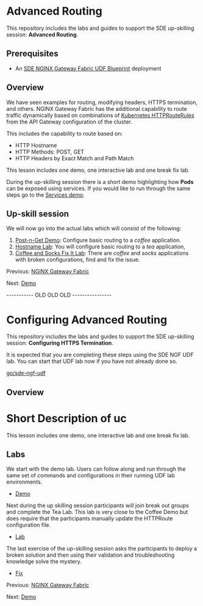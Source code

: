 # Advanced Routing

This repository includes the labs and guides to support the SDE up-skilling session: **Advanced Routing**.


## Prerequisites

* An [SDE NGINX Gateway Fabric UDF Blueprint](https://udf.f5.com/b/d2617e7e-018f-4c9a-a15f-09ca55ae8a37) deployment

## Overview

We have seen examples for routing, modifying headers, HTTPS termination, and others. NGINX Gateway Fabric has the additional capability to route traffic dynamically based on combinations of [Kubernetes HTTPRouteRules](https://gateway-api.sigs.k8s.io/reference/spec/#gateway.networking.k8s.io/v1.HTTPRouteRule) from the API Gateway configuration of the cluster. 


This includes the capability to route based on:

- HTTP Hostname
- HTTP Methods: POST, GET
- HTTP Headers by Exact Match and Path Match

This lesson includes one demo, one interactive lab and one break fix lab.

During the up-skilling session there is a short demo highlighting how **Pods** can be exposed using
services. If you would like to run through the same steps go to the
[Services demo](clusterip-nodeport-loadbalancer.md).

## Up-skill session

We will now go into the actual labs which will consist of the following:

1. [Post-n-Get Demo](demo/README.md): Configure basic routing to a *coffee* application.
2. [Hostname Lab](lab/README.md): You will configure basic routing to a *tea* application,
3. [Coffee and Socks Fix It Lab](fixit/README.md): There are *coffee* and *socks* applications with
   broken configurations, find and fix the issue.

Previous: [NGINX Gateway Fabric](../README.md)

Next: [Demo](demo/README.md)



----------- OLD OLD OLD ----------------
# Configuring Advanced Routing

This repository includes the labs and guides to support the SDE up-skilling session: **Configuring HTTPS Termination**.

It is expected that you are completing these steps using the SDE NGF UDF lab. You can start that UDF lab now if you have not already done so.

[go/sde-ngf-udf](https://udf.f5.com/b/d2617e7e-018f-4c9a-a15f-09ca55ae8a37)

## Overview

# Short Description of uc

This lesson includes one demo, one interactive lab and one break fix lab.

## Labs

We start with the demo lab.  Users can follow along and run through the same set of commands and configurations in their running UDF lab environments.

- [Demo](demo/README.md)

Next during the up skilling session participants will join break out groups and complete the Tea Lab.  This lab is very close to the Coffee Demo but does require that the participants manually update the HTTPRoute configuration file.

- [Lab](lab/README.md)

The last exercise of the up-skilling session asks the participants to deploy a broken solution and then using their validation and troubleshooting knowledge solve the mystery.

- [Fix](fix/README.md)

Previous: [NGINX Gateway Fabric](../README.md)

Next: [Demo](demo/README.md)
